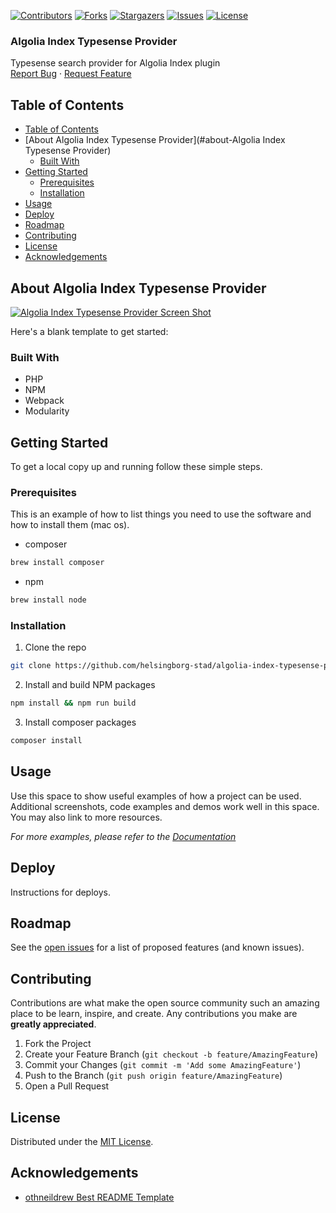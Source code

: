 <!-- SHIELDS -->
[![Contributors][contributors-shield]][contributors-url]
[![Forks][forks-shield]][forks-url]
[![Stargazers][stars-shield]][stars-url]
[![Issues][issues-shield]][issues-url]
[![License][license-shield]][license-url]

<h3>Algolia Index Typesense Provider</h3>
<p>
  Typesense search provider for Algolia Index plugin
  <br />
  <a href="https://github.com/helsingborg-stad/algolia-index-typesense-provider/issues">Report Bug</a>
  ·
  <a href="https://github.com/helsingborg-stad/algolia-index-typesense-provider/issues">Request Feature</a>
</p>

## Table of Contents
- [Table of Contents](#table-of-contents)
- [About Algolia Index Typesense Provider](#about-Algolia Index Typesense Provider)
  - [Built With](#built-with)
- [Getting Started](#getting-started)
  - [Prerequisites](#prerequisites)
  - [Installation](#installation)
- [Usage](#usage)
- [Deploy](#deploy)
- [Roadmap](#roadmap)
- [Contributing](#contributing)
- [License](#license)
- [Acknowledgements](#acknowledgements)

## About Algolia Index Typesense Provider

[![Algolia Index Typesense Provider Screen Shot][product-screenshot]](https://example.com)

Here's a blank template to get started:

### Built With

* PHP
* NPM
* Webpack
* Modularity

## Getting Started

To get a local copy up and running follow these simple steps.

### Prerequisites

This is an example of how to list things you need to use the software and how to install them (mac os).
* composer
```sh
brew install composer
```
* npm
```sh
brew install node
```
### Installation

1. Clone the repo
```sh
git clone https://github.com/helsingborg-stad/algolia-index-typesense-provider.git
```
2. Install and build NPM packages
```sh
npm install && npm run build
```
3. Install composer packages
```sh
composer install
```

## Usage

Use this space to show useful examples of how a project can be used. Additional screenshots, code examples and demos work well in this space. You may also link to more resources.

_For more examples, please refer to the [Documentation](https://example.com)_

## Deploy

Instructions for deploys.

## Roadmap

See the [open issues][issues-url] for a list of proposed features (and known issues).

## Contributing

Contributions are what make the open source community such an amazing place to be learn, inspire, and create. Any contributions you make are **greatly appreciated**.

1. Fork the Project
2. Create your Feature Branch (`git checkout -b feature/AmazingFeature`)
3. Commit your Changes (`git commit -m 'Add some AmazingFeature'`)
4. Push to the Branch (`git push origin feature/AmazingFeature`)
5. Open a Pull Request

## License

Distributed under the [MIT License][license-url].

## Acknowledgements

- [othneildrew Best README Template](https://github.com/othneildrew/Best-README-Template)


<!-- MARKDOWN LINKS & IMAGES -->
<!-- https://www.markdownguide.org/basic-syntax/#reference-style-links -->
[contributors-shield]: https://img.shields.io/github/contributors/helsingborg-stad/algolia-index-typesense-provider.svg?style=flat-square
[contributors-url]: https://github.com/helsingborg-stad/algolia-index-typesense-provider/graphs/contributors
[forks-shield]: https://img.shields.io/github/forks/helsingborg-stad/algolia-index-typesense-provider.svg?style=flat-square
[forks-url]: https://github.com/helsingborg-stad/algolia-index-typesense-provider/network/members
[stars-shield]: https://img.shields.io/github/stars/helsingborg-stad/algolia-index-typesense-provider.svg?style=flat-square
[stars-url]: https://github.com/helsingborg-stad/algolia-index-typesense-provider/stargazers
[issues-shield]: https://img.shields.io/github/issues/helsingborg-stad/algolia-index-typesense-provider.svg?style=flat-square
[issues-url]: https://github.com/helsingborg-stad/algolia-index-typesense-provider/issues
[license-shield]: https://img.shields.io/github/license/helsingborg-stad/algolia-index-typesense-provider.svg?style=flat-square
[license-url]: https://raw.githubusercontent.com/helsingborg-stad/algolia-index-typesense-provider/master/LICENSE
[product-screenshot]: images/screenshot.png